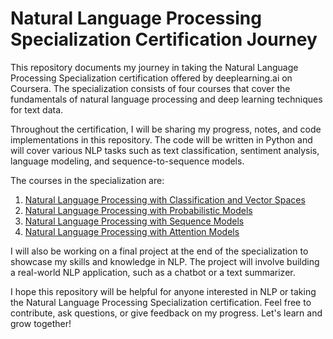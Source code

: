 # Natural Language Processing Specialization Certification Journey
This repository documents my journey in taking the Natural Language Processing Specialization certification offered by deeplearning.ai on Coursera. The specialization consists of four courses that cover the fundamentals of natural language processing and deep learning techniques for text data.

Throughout the certification, I will be sharing my progress, notes, and code implementations in this repository. The code will be written in Python and will cover various NLP tasks such as text classification, sentiment analysis, language modeling, and sequence-to-sequence models.

The courses in the specialization are:

1. [Natural Language Processing with Classification and Vector Spaces](https://github.com/shercostiniano/Natural-Language-Processing-Specialization/tree/main/01_Natural-Language-Processing-with-Classification-and-Vector-Spaces)
2. [Natural Language Processing with Probabilistic Models](https://github.com/shercostiniano/Natural-Language-Processing-Specialization/tree/main/02_Natural-Language-Processing-with-Probabilistic-Models)
3. [Natural Language Processing with Sequence Models](https://github.com/shercostiniano/Natural-Language-Processing-Specialization/tree/main/03_Natural-Language-Processing-with-Sequence-Models)
4. [Natural Language Processing with Attention Models](https://github.com/shercostiniano/Natural-Language-Processing-Specialization/tree/main/04_Natural-Language-Processing-with-Attention-Models)

I will also be working on a final project at the end of the specialization to showcase my skills and knowledge in NLP. The project will involve building a real-world NLP application, such as a chatbot or a text summarizer.

I hope this repository will be helpful for anyone interested in NLP or taking the Natural Language Processing Specialization certification. Feel free to contribute, ask questions, or give feedback on my progress. Let's learn and grow together!
